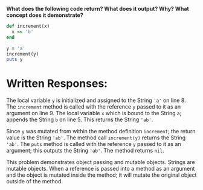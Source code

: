 **What does the following code return? What does it output? Why? What concept does it demonstrate?**

```ruby
def increment(x)
  x << 'b'
end

y = 'a'
increment(y)
puts y
```
# Written Responses:

The local variable `y` is initialized and assigned to the String `'a'` on line 8. The `increment` method is called with the reference `y` passed to it as an argument on line 9.
The local variable `x` which is bound to the String `a`; appends the String `b` on line 5. This returns the String `'ab'`.

Since `y` was mutated from within the method definition `increment`; the return value is the String `'ab'`.
The method call `increment(y)` returns the String `'ab'`.
The `puts` method is called with the reference `y` passed to it as an argument; this outputs the String `'ab'`. The method returns `nil`.

This problem demonstrates object passing and mutable objects. Strings are mutable objects. When a reference is passed into a method as an argument and the object is mutated inside the method; it will mutate the original object outside of the method.